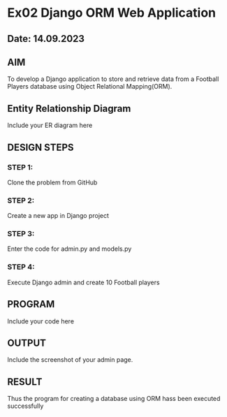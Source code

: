 # Ex02 Django ORM Web Application
## Date: 14.09.2023

## AIM
To develop a Django application to store and retrieve data from a Football Players database using Object Relational Mapping(ORM).

## Entity Relationship Diagram

Include your ER diagram here

## DESIGN STEPS

### STEP 1:
Clone the problem from GitHub

### STEP 2:
Create a new app in Django project

### STEP 3:
Enter the code for admin.py and models.py

### STEP 4:
Execute Django admin and create 10 Football players

## PROGRAM

Include your code here

## OUTPUT

Include the screenshot of your admin page.


## RESULT
Thus the program for creating a database using ORM hass been executed successfully
